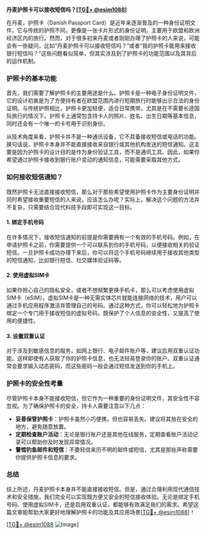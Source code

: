 **丹麦护照卡可以接收短信吗？[[TG💪+ @esim1088](https://t.me/s/esim1088)]**

在丹麦，护照卡（Danish Passport Card）是近年来逐渐普及的一种身份证明文件。它与传统的护照不同，更像是一张卡片形式的身份证明，主要用于欧盟和欧洲经济区内的旅行。然而，对于很多初来丹麦或者刚刚办理了护照卡的人来说，可能会有一些疑问，比如“丹麦护照卡可以接收短信吗？”或者“我的护照卡能用来接收银行短信吗？”这些问题看似简单，但其实涉及到了护照卡的功能范围以及其背后的运作机制。

### 护照卡的基本功能

首先，我们需要了解护照卡的主要用途是什么。护照卡是一种电子身份证明文件，它的设计初衷是为了方便持有者在欧盟范围内进行短期旅行时能够出示合法的身份证明。与传统护照相比，护照卡更加轻便，适合日常携带，尤其是在不需要长途国际旅行的情况下。护照卡上通常包含持卡人的照片、姓名、出生日期等基本信息，同时还会有一个唯一的卡号用于识别身份。

从技术角度来看，护照卡并不是一种通讯设备，它不具备接收短信或电话的功能。换句话说，护照卡本身并不能直接接收来自银行或其他机构发送的短信通知。这主要是因为护照卡的设计目的是作为身份验证工具，而不是通讯工具。因此，如果你希望通过护照卡接收到银行账户变动的通知信息，可能需要采取其他方式。

### 如何接收短信通知？

既然护照卡无法直接接收短信，那么对于那些希望使用护照卡作为主要身份证明并同时希望接收重要短信的人来说，应该怎么办呢？实际上，解决这个问题的方法并不复杂，只需要结合现代科技手段即可实现这一目标。

#### 1. **绑定手机号码**
   在许多情况下，接收短信通知的前提是你需要拥有一个有效的手机号码。例如，在申请护照卡之前，你需要提供一个可以联系到你的手机号码，以便接收相关的验证短信。一旦护照卡成功办理下来后，你可以将这个手机号码继续用于接收其他类型的短信通知，比如银行短信、社交媒体验证码等。

#### 2. **使用虚拟SIM卡**
   如果你担心自己的隐私安全，或者不想频繁更换手机卡，那么可以考虑使用虚拟SIM卡（eSIM）。虚拟SIM卡是一种无需实体芯片就能连接网络的技术，用户可以通过手机应用程序激活并管理自己的号码。通过这种方式，你可以轻松地为护照卡绑定一个专门用于接收短信的虚拟号码，既保护了个人信息的安全性，又提高了使用的便捷性。

#### 3. **设置双重认证**
   对于涉及到敏感信息的服务，如网上银行、电子邮件账户等，建议启用双重认证功能。这样即使有人获取了你的护照卡信息，也无法轻易登录你的账户。双重认证通常会要求输入动态密码，而这些密码一般会通过短信发送到你的手机上。

### 护照卡的安全性考量

尽管护照卡本身不能接收短信，但它作为一种重要的身份证明文件，其安全性不容忽视。为了确保护照卡的安全，持卡人需要注意以下几点：

- **妥善保管护照卡**：护照卡虽然小巧便携，但也容易丢失。建议将其放在安全的地方，避免随意放置。
- **定期检查账户活动**：无论是银行账户还是其他在线服务，定期查看账户活动记录可以帮助你及时发现异常情况。
- **警惕钓鱼邮件和短信**：不要轻信来历不明的邮件或短信，尤其是那些声称需要你提供护照卡信息的要求。

### 总结

综上所述，丹麦护照卡本身并不能直接接收短信。但是，通过合理利用现代通信技术和安全措施，我们完全可以实现既方便又安全的短信接收体验。无论是绑定手机号码、使用虚拟SIM卡，还是启用双重认证，都能够有效满足我们的需求。希望这篇文章能帮助大家更好地理解护照卡的功能及其应用场景[[TG💪+ @esim1088](https://t.me/s/esim1088)]！

[[TG💪+ @esim1088](https://t.me/s/esim1088) ![Image](https://i.postimg.cc/4NQfJmqS/Snipaste-2025-05-13-00-14-12.png)]